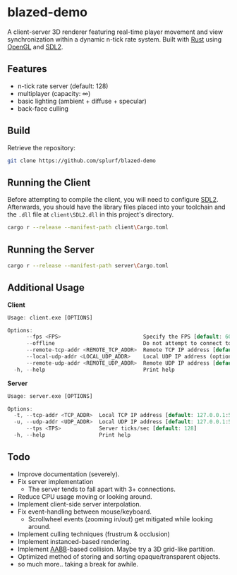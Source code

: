 # blazed-demo

A client-server 3D renderer featuring real-time player movement and view synchronization within a dynamic n-tick rate system. Built with [Rust](https://www.rust-lang.org/) using [OpenGL](https://crates.io/crates/glow) and [SDL2](https://crates.io/crates/sdl2).

## Features
- n-tick rate server (default: 128)
- multiplayer (capacity: $\infty$)
- basic lighting (ambient + diffuse + specular)
- back-face culling

## Build
Retrieve the repository:
```bash
git clone https://github.com/splurf/blazed-demo
```

## Running the Client
Before attempting to compile the client, you will need to configure [SDL2](https://github.com/Rust-SDL2/rust-sdl2?tab=readme-ov-file#windows-msvc). Afterwards, you should have the library files placed into your toolchain and the `.dll` file at `client\SDL2.dll` in this project's directory.
```bash
cargo r --release --manifest-path client\Cargo.toml
```

## Running the Server
```bash
cargo r --release --manifest-path server\Cargo.toml
```

## Additional Usage
**Client**
```rs
Usage: client.exe [OPTIONS]

Options:
      --fps <FPS>                          Specify the FPS [default: 60]
      --offline                            Do not attempt to connect to server
      --remote-tcp-addr <REMOTE_TCP_ADDR>  Remote TCP IP address [default: 127.0.0.1:54269]
      --local-udp-addr <LOCAL_UDP_ADDR>    Local UDP IP address (optional)
      --remote-udp-addr <REMOTE_UDP_ADDR>  Remote UDP IP address [default: 127.0.0.1:54277]
  -h, --help                               Print help
```

**Server**
```rs
Usage: server.exe [OPTIONS]

Options:
  -t, --tcp-addr <TCP_ADDR>  Local TCP IP address [default: 127.0.0.1:54269]
  -u, --udp-addr <UDP_ADDR>  Local UDP IP address [default: 127.0.0.1:54277]
      --tps <TPS>            Server ticks/sec [default: 128]
  -h, --help                 Print help
```

## Todo
- Improve documentation (severely).
- Fix server implementation
  - The server tends to fall apart with 3+ connections.
- Reduce CPU usage moving or looking around.
- Implement client-side server interpolation.
- Fix event-handling between mouse/keyboard.
  - Scrollwheel events (zooming in/out) get mitigated while looking around.
- Implement culling techniques (frustrum & occlusion)
- Implement instanced-based rendering.
- Implement [AABB](https://developer.mozilla.org/en-US/docs/Games/Techniques/3D_collision_detection)-based collision. Maybe try a 3D grid-like partition.
- Optimized method of storing and sorting opaque/transparent objects.
- so much more.. taking a break for awhile.